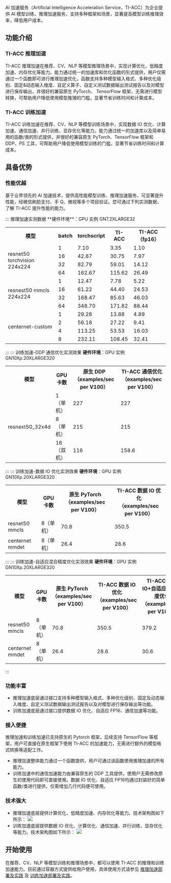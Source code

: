 AI 加速服务（Artificial Intelligence Acceleration Service，TI-ACC）为企业提供 AI 模型训练、推理加速服务，支持多种框架和场景，显著提高模型训练推理效率，降低用户成本。


## 功能介绍

### TI-ACC 推理加速
TI-ACC 推理加速在推荐、CV、NLP 等模型推理场景中，实现计算优化、低精度加速、内存优化等能力。能力通过统一的加速库和优化函数的形式提供，用户仅需通过一个函数即可进行推理加速优化，函数支持多种模型输入格式、多种优化级别、固定&动态输入维度、自定义算子、自定义测试数据输出测试报告以及对模型进行保存输出，并很好的兼容原生 PyTorch、 TensorFlow 框架，无需进行模型转换，可帮助用户降低使用模型推理的门槛，显著节省训练时间和计算成本。


### TI-ACC 训练加速
TI-ACC 训练加速在推荐、CV、NLP 等模型训练场景中，实现数据 IO 优化、计算加速、通信加速、并行训练、显存优化等能力。能力通过统一的加速库以及简单易用的函数/类的形式提供，并很好的兼容原生 PyTorch、TensorFlow 框架和 DDP、PS 工具，可帮助用户降低使用模型训练的门槛，显著节省训练时间和计算成本。




## 具备优势

### 性能优越
基于业界领先的 AI 加速技术，提供高性能模型训练、推理加速服务，可显著提升性能，经微信刷脸支付、手 Q、微视等多个项目验证。您可通过下列实测数据，了解 TI-ACC 提升性能的能力。

<dx-accordion>
::: 推理加速实测数据
**硬件环境**：GPU 实例 GN7.2XLARGE32
<table>
<tr>
<th>模型</th>
<th>batch</th>
<th>torchscript</th>
<th>TI-ACC</th>
<th>TI-ACC（fp16）</th>
</tr>
<tr>
<td rowspan=4>resnet50 torchvision 224x224</td>
<td>1</td>
<td>7.10</td>
<td>3.35</td>
<td>1.10</td>
</tr>
<tr>
<td>16</td>
<td>42.67 </td>
<td>30.75 </td>
<td>7.97 </td>
</tr>
<tr>
<td>32</td>
<td>82.79 </td>
<td>59.01 </td>
<td>14.12 </td>
</tr>
<tr>
<td>64</td>
<td>162.67 </td>
<td>115.62</td>
<td>26.49 </td>
</tr>
<tr>
<td rowspan=4>resnest50 mmcls 224x224</td>
<td>1</td>
<td>12.47 </td>
<td>7.78 </td>
<td>5.22</td>
</tr>
<tr>
<td>16</td>
<td>61.22 </td>
<td>44.40 </td>
<td>24.53 </td>
</tr>
<tr>
<td>32</td>
<td>168.47  </td>
<td>85.63</td>
<td>46.03  </td>
</tr>
<tr>
<td>64</td>
<td>348.70  </td>
<td>171.82 </td>
<td>88.44 </td>
</tr>
<tr>
<td rowspan=4>centernet-custom</td>
<td>1</td>
<td>29.28 </td>
<td>13.88 </td>
<td>4.89 </td>
</tr>
<tr>
<td>2</td>
<td>56.18 </td>
<td>27.22 </td>
<td>9.41 </td>
</tr>
<tr>
<td>4</td>
<td>113.25 </td>
<td>53.53</td>
<td>16.03</td>
</tr>
<tr>
<td>8</td>
<td>232.11  </td>
<td>108.45 </td>
<td>32.41  </td>
</tr>
</table>


:::
::: 训练加速-DDP 通信优化实测效果
**硬件环境**：GPU 实例 GN10Xp.20XLARGE320
<table>
<tr>
<th>模型</th>
<th>GPU 卡数</th>
<th>原生 DDP<br>（examples/sec per V100）</th>
<th>TI-ACC 通信优化<br>（examples/sec per V100）</th>
</tr>
<tr>
<td rowspan=3>resnext50_32x4d</td>
<td>1（单机）</td>
<td>227</td>
<td>227</td>
</tr>
<tr>
<td>8（单机）</td>
<td>215 </td>
<td>215</td>
</tr>
<tr>
<td>16（双机）</td>
<td>116</td>
<td>158.6</td>
</tr>
</table>

:::
::: 训练加速-数据 IO 优化实测效果
**硬件环境**：GPU 实例 GN10Xp.20XLARGE320
<table>
<tr>
<th>模型</th>
<th>GPU 卡数</th>
<th>原生 PyTorch<br>（examples/sec per V100）</th>
<th>TI-ACC 数据 IO 优化<br>（examples/sec per V100）</th>
</tr>
<tr>
<td>resnet50 mmcls</td>
<td>8（单机）</td>
<td>70.8</td>
<td>350.5</td>
</tr>
<tr>
<td>centernet mmdet</td>
<td>8（单机）</td>
<td>26.4</td>
<td>28.6</td>
</tr>
</table>

:::
::: 训练加速-自适应混合精度优化实测效果
**硬件环境**：GPU 实例  GN10Xp.20XLARGE320
<table>
<tr>
<th width="10%">模型</th>
<th width="15%">GPU 卡数</th>
<th>原生 PyTorch<br>（examples/sec per V100）</th>
<th>TI-ACC 数据 IO 优化<br>（examples/sec per V100）</th>
<th>TI-ACC 数据 IO+自适应混合精度优化<br>（examples/sec per V100）</th>
</tr>
<tr>
<td>resnet50 mmcls</td>
<td>8（单机）</td>
<td>70.8</td>
<td>350.5</td>
<td>379.2</td>
</tr>
<tr>
<td>centernet mmdet</td>
<td>8（单机）</td>
<td>26.4</td>
<td>28.6</td>
<td>30.6</td>
</tr>
</table>

:::
</dx-accordion>


### 功能丰富
- 推理加速底层通过接口支持多种模型输入格式、多种优化级别、固定及动态输入维度、自定义测试数据输出测试报告以及对模型进行保存输出等功能。
- 训练加速底层通过接口提供数据 IO 优化、自适应 FP16、通信加速等功能。


### 接入便捷
推理加速和训练加速已支持原生的 Pytorch 框架，后续支持 TensorFlow 等框架，用户可直接在原生框架下使用 TI-ACC 的加速能力，无需进行额外的模型格式转换等适配工作。
- 推理加速整体能力通过一个函数提供，用户可通过该函数使用推理加速的所有能力。
- 训练加速中的通信加速能力由兼容原生的 DDP 工具提供，使用户无需修改原生的使用代码即可直接使用。数据 IO 优化、自适应 FP16均通过封装好的简单函数/类进行提供，仅需增加几行代码便可使用。


### 技术强大
- 推理加速底层提供计算优化、低精度加速、内存优化等能力。技术架构图如下所示：
![](https://qcloudimg.tencent-cloud.cn/raw/7762e29bb8ed421c3c28b0a1acc1cf0f.png)
- 训练加速底层提供数据 IO 优化、计算优化、通信加速、并行训练、显存优化等能力。技术架构图如下所示：
![](https://qcloudimg.tencent-cloud.cn/raw/9829b2d7e5fb5d6170dcbdd5d549727a.png)



## 开始使用
在推荐、CV、NLP 等模型训练和推理场景中，都可以使用 TI-ACC 的推理和训练加速能力。目前通过容器方式提供给用户使用，具体使用方式请参见 [推理加速部署及实践](https://cloud.tencent.com/document/product/560/64709) 及 [训练加速部署及实践](https://cloud.tencent.com/document/product/560/64710)。

